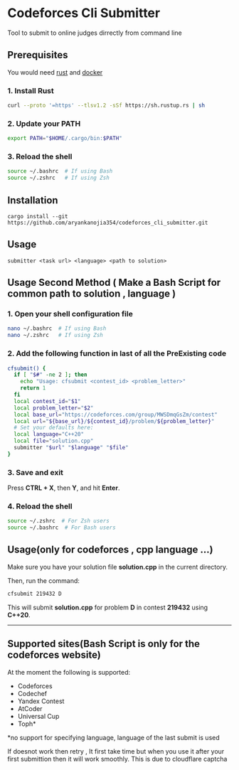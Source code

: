 # Codeforces Cli Submitter

Tool to submit to online judges dirrectly from command line

## Prerequisites

You would need [rust](https://www.rust-lang.org/tools/install) and [docker](https://docs.docker.com/desktop/)

### 1. Install Rust
```sh
curl --proto '=https' --tlsv1.2 -sSf https://sh.rustup.rs | sh
```
### 2. Update your PATH
```sh
export PATH="$HOME/.cargo/bin:$PATH"
```
### 3. Reload the shell
```sh
source ~/.bashrc  # If using Bash
source ~/.zshrc   # If using Zsh
```

## Installation
```
cargo install --git https://github.com/aryankanojia354/codeforces_cli_submitter.git
```

## Usage
```
submitter <task url> <language> <path to solution>
```

## Usage Second Method ( Make a Bash Script for common path to solution , language )

### 1. Open your shell configuration file
```sh
nano ~/.bashrc  # If using Bash
nano ~/.zshrc   # If using Zsh
```

### 2. Add the following function in last of all the PreExisting code
```sh
cfsubmit() {
  if [ "$#" -ne 2 ]; then
    echo "Usage: cfsubmit <contest_id> <problem_letter>"
    return 1
  fi
  local contest_id="$1"
  local problem_letter="$2"
  local base_url="https://codeforces.com/group/MWSDmqGsZm/contest"
  local url="${base_url}/${contest_id}/problem/${problem_letter}"
  # Set your defaults here:
  local language="C++20"
  local file="solution.cpp"
  submitter "$url" "$language" "$file"
}
```
### 3. Save and exit

Press **CTRL + X**, then **Y**, and hit **Enter**.

### 4. Reload the shell
```sh
source ~/.zshrc  # For Zsh users
source ~/.bashrc  # For Bash users
```
## Usage(only for codeforces , cpp language ...)
Make sure you have your solution file **solution.cpp** in the current directory.  

Then, run the command:
```sh
cfsubmit 219432 D
```
This will submit **solution.cpp** for problem **D** in contest **219432** using **C++20**.

---

## Supported sites(Bash Script is only for the codeforces website)

At the moment the following is supported:

- Codeforces
- Codechef
- Yandex Contest
- AtCoder
- Universal Cup
- Toph*

*no support for specifying language, language of the last submit is used

If doesnot work then retry , It first take time but when you use it after your first submittion then it will work smoothly.
This is due to cloudflare captcha
